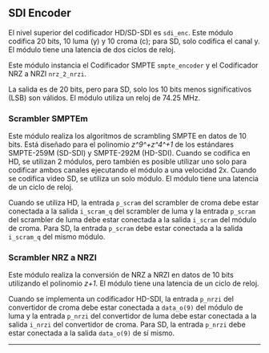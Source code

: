 ## SDI Encoder

El nivel superior del codificador HD/SD-SDI es `sdi_enc`. Este módulo codifica 20 bits, 10 luma (y) y 10 croma (c); para SD, solo codifica el canal y. El módulo tiene una latencia de dos ciclos de reloj.

Este módulo instancia el Codificador SMPTE `smpte_encoder` y el Codificador NRZ a NRZI `nrz_2_nrzi`.

La salida es de 20 bits, pero para SD, solo los 10 bits menos significativos (LSB) son válidos. El módulo utiliza un reloj de 74.25 MHz.

### Scrambler SMPTEm

Este módulo realiza los algoritmos de scrambling SMPTE en datos de 10 bits. Está diseñado para el polinomio *z^9^+z^4^+1* de los estándares SMPTE-259M (SD-SDI) y SMPTE-292M (HD-SDI). Cuando se codifica en HD, se utilizan 2 módulos, pero también es posible utilizar uno solo para codificar ambos canales ejecutando el módulo a una velocidad 2x. Cuando se codifica video SD, se utiliza un solo módulo. El módulo tiene una latencia de un ciclo de reloj.

Cuando se utiliza HD, la entrada `p_scram` del scrambler de croma debe estar conectada a la salida `i_scram_q` del scrambler de luma y la entrada `p_scram` del scrambler de luma debe estar conectada a la salida `i_scram` del módulo de croma. Para SD, la entrada `p_scram` debe estar conectada a la salida `i_scram_q` del mismo módulo.

### Scrambler NRZ a NRZI

Este módulo realiza la conversión de NRZ a NRZI en datos de 10 bits utilizando el polinomio *z+1*. El módulo tiene una latencia de un ciclo de reloj.

Cuando se implementa un codificador HD-SDI, la entrada `p_nrzi` del convertidor de croma debe estar conectada a `data_o(9)` del módulo de luma y la entrada `p_nrzi` del convertidor de luma debe estar conectada a la salida `i_nrzi` del convertidor de croma. Para SD, la entrada `p_nrzi` debe estar conectada a la salida `data_o(9)` de sí mismo.

---------------------------------------------------------------------
